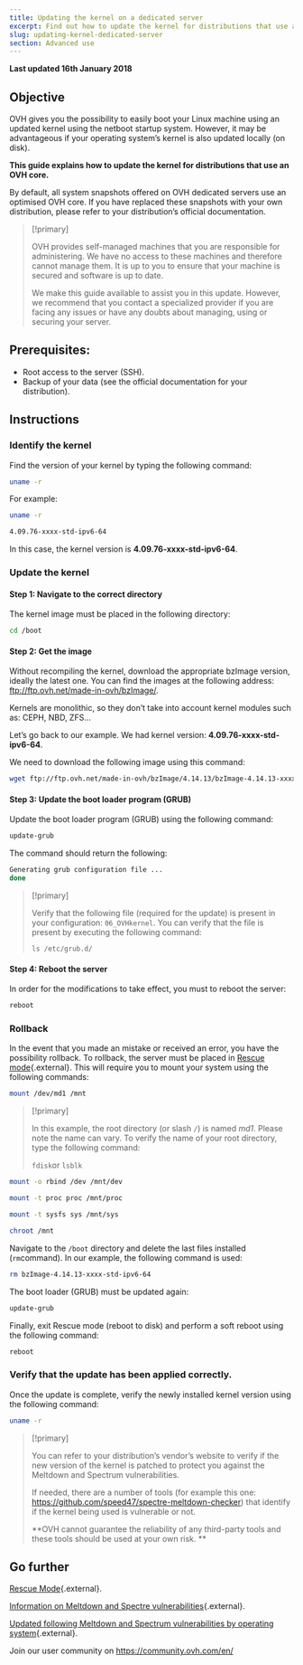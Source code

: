 ```yaml
---
title: Updating the kernel on a dedicated server
excerpt: Find out how to update the kernel for distributions that use an OVH core
slug: updating-kernel-dedicated-server
section: Advanced use
---
```


**Last updated 16th January 2018**

## Objective

OVH gives you the possibility to easily boot your Linux machine using an updated kernel using the netboot startup system. However, it may be advantageous if your operating system’s kernel is also updated locally (on disk).

**This guide explains how to update the kernel for distributions that use an OVH core.**

By default, all system snapshots offered on OVH dedicated servers use an optimised OVH core. If you have replaced these snapshots with your own distribution, please refer to your distribution’s official documentation.

> [!primary]
>
> OVH provides self-managed machines that you are responsible for administering.  We have no access to these machines and therefore cannot manage them. It is up to you to ensure that your machine is secured and software is up to date.
>
> We make this guide available to assist you in this update. However, we recommend that you contact a specialized provider if you are facing any issues or have any doubts about managing, using or securing your server.
>

## Prerequisites:

- Root access to the server (SSH).
- Backup of your data (see the official documentation for your distribution).

## Instructions

### Identify the kernel

Find the version of your kernel by typing the following command:

```sh
uname -r
```

For example:

```sh
uname -r

4.09.76-xxxx-std-ipv6-64
```

In this case, the kernel version is  **4.09.76-xxxx-std-ipv6-64**.

### Update the kernel

#### Step 1: Navigate to the correct directory

The kernel image must be placed in the following directory:

```sh
cd /boot
```

#### Step 2: Get the image

Without recompiling the kernel, download the appropriate bzImage version, ideally the latest one. You can find the images at the following address: <ftp://ftp.ovh.net/made-in-ovh/bzImage/>. 

Kernels are monolithic, so they don’t take into account kernel modules such as: CEPH, NBD, ZFS...

Let’s go back to our example. We had kernel version: **4.09.76-xxxx-std-ipv6-64**.

We need to download the following image using this command:

```sh
wget ftp://ftp.ovh.net/made-in-ovh/bzImage/4.14.13/bzImage-4.14.13-xxxx-std-ipv6-64
```

#### Step 3: Update the boot loader program (GRUB)

Update the boot loader program (GRUB) using the following command:

```sh
update-grub
```

The command should return the following:

```sh
Generating grub configuration file ...
done
```

> [!primary]
>
> Verify that the following file (required for the update) is present in your configuration: `06_OVHkernel`. You can verify that the file is present by executing the following command:
>
> `ls /etc/grub.d/`
>

#### Step 4: Reboot the server

In order for the modifications to take effect, you must to reboot the server:

```sh
reboot
```

### Rollback

In the event that you made an mistake or received an error, you have the possibility rollback. To rollback, the server must be placed in [Rescue mode](https://docs.ovh.com/lt/dedicated/ovh-rescue/){.external}. This will require you to mount your system using the following commands:

```sh
mount /dev/md1 /mnt
```

> [!primary]
>
> In this example, the root directory (or slash `/`) is named *md1*. Please note the name can vary. To verify the name of your root directory, type the following command:
>
> `fdisk`or `lsblk`
>

```sh
mount -o rbind /dev /mnt/dev
```

```sh
mount -t proc proc /mnt/proc
```

```sh
mount -t sysfs sys /mnt/sys
```

```sh
chroot /mnt
```

Navigate to the `/boot` directory and delete the last files installed (`rm`command). In our example, the following command is used:

```sh
rm bzImage-4.14.13-xxxx-std-ipv6-64
```

The boot loader (GRUB) must be updated again:

```sh
update-grub
```

Finally, exit Rescue mode (reboot to disk) and perform a soft reboot using the following command:

```sh
reboot
```

### Verify that the update has been applied correctly.

Once the update is complete, verify the newly installed kernel version using the following command:

```sh
uname -r
```

> [!primary]
>
> You can refer to your distribution’s vendor’s website to verify if the new version of the kernel is patched to protect you against the Meltdown and Spectrum vulnerabilities.
>
> If needed, there are a number of tools (for example this one: <https://github.com/speed47/spectre-meltdown-checker>) that identify if the kernel being used is vulnerable or not.
>
> **OVH cannot guarantee the reliability of any third-party tools and these tools should be used at your own risk. **
>

## Go further

[Rescue Mode](https://docs.ovh.com/lt/dedicated/ovh-rescue/){.external}.

[Information on Meltdown and Spectre  vulnerabilities](https://docs.ovh.com/fr/dedicated/information-about-meltdown-spectre-vulnerability-fixes/){.external}.

[Updated following Meltdown and Spectrum vulnerabilities by operating system](https://docs.ovh.com/fr/dedicated/meltdown-spectre-kernel-update-per-operating-system/){.external}.

Join our user community on  <https://community.ovh.com/en/>